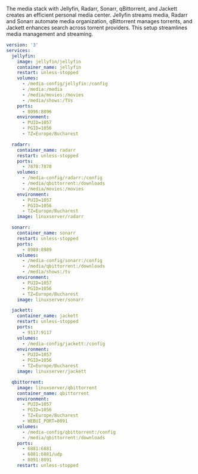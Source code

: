 The media stack with Jellyfin, Radarr, Sonarr, qBittorrent, and Jackett creates an efficient personal media center. Jellyfin streams media, Radarr and Sonarr automate media organization, qBittorrent manages torrents, and Jackett enhances search across torrent providers. This setup streamlines media management and streaming.
```yml #
version: '3'
services:
  jellyfin:
    image: jellyfin/jellyfin
    container_name: jellyfin
    restart: unless-stopped
    volumes:
      - /media-config/jellyfin:/config
      - /media:/media
      - /media/movies:/movies
      - /media/shows:/TVs
    ports:
      - 8096:8096
    environment:
      - PUID=1057
      - PGID=1056
      - TZ=Europe/Bucharest

  radarr:
    container_name: radarr
    restart: unless-stopped
    ports:
      - 7878:7878
    volumes:
      - /media-config/radarr:/config
      - /media/qbittorrent:/downloads
      - /media/movies:/movies
    environment:
      - PUID=1057
      - PGID=1056
      - TZ=Europe/Bucharest
    image: linuxserver/radarr

  sonarr:
    container_name: sonarr
    restart: unless-stopped
    ports:
      - 8989:8989
    volumes:
      - /media-config/sonarr:/config
      - /media/qbittorrent:/downloads
      - /media/shows:/tv
    environment:
      - PUID=1057
      - PGID=1056
      - TZ=Europe/Bucharest
    image: linuxserver/sonarr

  jackett:
    container_name: jackett
    restart: unless-stopped
    ports:
      - 9117:9117
    volumes:
      - /media-config/jackett:/config
    environment:
      - PUID=1057
      - PGID=1056
      - TZ=Europe/Bucharest
    image: linuxserver/jackett

  qbittorrent:
    image: linuxserver/qbittorrent
    container_name: qbittorrent
    environment:
      - PUID=1057
      - PGID=1056
      - TZ=Europe/Bucharest
      - WEBUI_PORT=8091
    volumes:
      - /media-config/qbittorrent:/config
      - /media/qbittorrent:/downloads
    ports:
      - 6881:6881
      - 6881:6881/udp
      - 8091:8091
    restart: unless-stopped
```